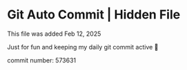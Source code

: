 # Git Auto Commit | Hidden File

This file was added Feb 12, 2025

Just for fun and keeping my daily git commit active 🤪

commit number: 573631
